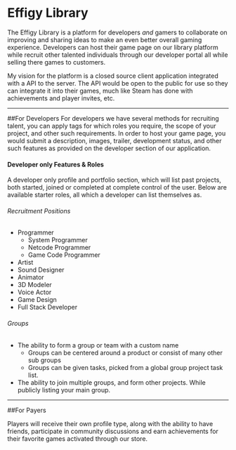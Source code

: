 # Effigy Library

The Effigy Library is a platform for developers *and* gamers to collaborate on improving and sharing ideas to make an even better overall gaming experience. Developers can host their game page on our library platform while recruit other talented individuals through our developer portal all while selling there games to customers.

My vision for the platform is a closed source client application integrated with a API to the server. The API would be open to the public for use so they can integrate it into their games, much like Steam has done with achievements and player invites, etc.

------------


##For Developers
For developers we have several methods for recruiting talent, you can apply tags for which roles you require, the scope of your project, and other such requirements. In order to host your game page, you would submit a description, images, trailer, development status, and other such features as provided on the developer section of our application.

#### Developer only Features & Roles
A developer only profile and portfolio section, which will list past projects, both started, joined or completed at complete control of the user. Below are available starter roles, all which a developer can list themselves as.

###### Recruitment Positions
+ Programmer
    + System Programmer
    + Netcode Programmer
    + Game Code Programmer
+ Artist
+ Sound Designer
+ Animator
+ 3D Modeler
+ Voice Actor
+ Game Design
+ Full Stack Developer

###### Groups
+ The ability to form a group or team with a custom name
    * Groups can be centered around a product or consist of many other sub groups
    * Groups can be given tasks, picked from a global group project task list.
+ The ability to join multiple groups, and form other projects. While publicly listing your main group.

------------


##For Payers

Players will receive their own profile type, along with the ability to have friends, participate in community discussions and earn achievements for their favorite games activated through our store.




